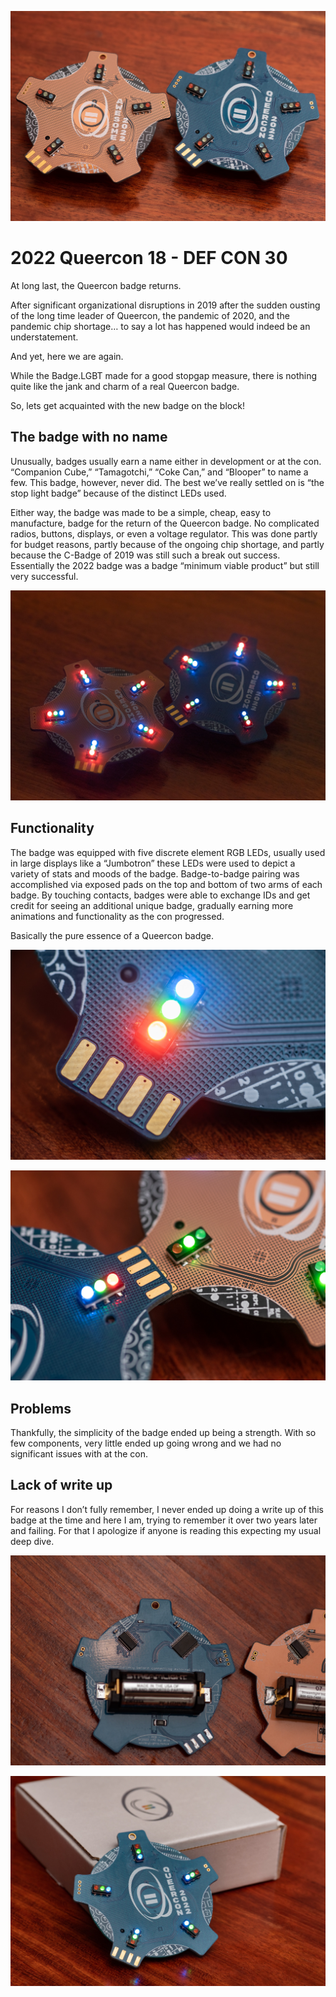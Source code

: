 ![QC18 badges](media/DSC_7278-rs.jpg)

# 2022 Queercon 18 - DEF CON 30

At long last, the Queercon badge returns.

After significant organizational disruptions in 2019 after the sudden ousting of the long time leader of Queercon, the pandemic of 2020, and the pandemic chip shortage… to say a lot has happened would indeed be an understatement.

And yet, here we are again.

While the Badge.LGBT made for a good stopgap measure, there is nothing quite like the jank and charm of a real Queercon badge.

So, lets get acquainted with the new badge on the block!

## The badge with no name

Unusually, badges usually earn a name either in development or at the con.  “Companion Cube,” “Tamagotchi,” “Coke Can,” and “Blooper” to name a few.  This badge, however, never did.  The best we’ve really settled on is “the stop light badge” because of the distinct LEDs used.

Either way, the badge was made to be a simple, cheap, easy to manufacture, badge for the return of the Queercon badge.  No complicated radios, buttons, displays, or even a voltage regulator.  This was done partly for budget reasons, partly because of the ongoing chip shortage, and partly because the C-Badge of 2019 was still such a break out success.  Essentially the 2022 badge was a badge “minimum viable product” but still very successful.

![lit badges](media/DSC_7287-rs.jpg)

## Functionality

The badge was equipped with five discrete element RGB LEDs, usually used in large displays like a “Jumbotron” these LEDs were used to depict a variety of stats and moods of the badge.  Badge-to-badge pairing was accomplished via exposed pads on the top and bottom of two arms of each badge.  By touching contacts, badges were able to exchange IDs and get credit for seeing an additional unique badge, gradually earning more animations and functionality as the con progressed.

Basically the pure essence of a Queercon badge.

![mating connector](media/DSC_7300-rs.jpg)

![mating](media/DSC_7289-rs.jpg)

## Problems

Thankfully, the simplicity of the badge ended up being a strength.  With so few components, very little ended up going wrong and we had no significant issues with at the con.

## Lack of write up

For reasons I don’t fully remember, I never ended up doing a write up of this badge at the time and here I am, trying to remember it over two years later and failing.  For that I apologize if anyone is reading this expecting my usual deep dive.

![badge back](media/DSC_7290-rs.jpg)

![badge and box](media/DSC_7306-rs.jpg)
